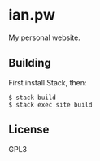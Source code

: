 # ian.pw

My personal website.

## Building

First install Stack, then:

```
$ stack build
$ stack exec site build
```

## License

GPL3
